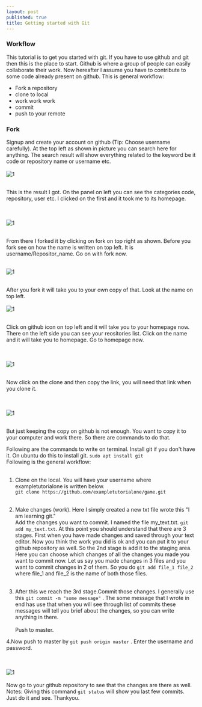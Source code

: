 ```yaml
---
layout: post
published: true
title: Getting started with Git
---
```


### Workflow
This tutorial is to get you started with git. If you have to use github and git then this is the place to start. Github is where a group of people can easily collaborate their work. Now hereafter I assume you have to contribute to some code already present on github. This is general workflow:
<ul><li>Fork a repository</li><li>clone to local</li><li>work work work</li><li>commit</li><li>push to your remote</li></ul>

### Fork
Signup and create your account on github (Tip: Choose username carefully).
At the top left as shown in picture you can search here for anything. The search result will show everything related to the keyword be it code or repository name or username etc.<br/><br/>
![1](/img/1.gif)<br/><br/>

This is the result I got. On the panel on left you can see the categories code, repository, user etc. I clicked on the first and it took me to its homepage.

<br/> <br/>![1](/img/2.gif)<br/><br/>

From there I forked it by clicking on fork on top right as shown. Before you fork see on how the name is written on top left. It is username/Repositor_name. Go on with fork now.<br/><br/>

![1](/img/3.gif)<br/><br/>

After you fork it will take you to your own copy of that. Look at the name on top left. <br/><br/>![1](/img/4.gif)<br/><br/>

Click on github icon on top left and it will take you to your homepage now. There on the left side you can see your reositories list. Click on the name and it will take you to homepage. Go to homepage now.

<br/><br/>![1](/img/5.gif)<br/><br/>

Now click on the clone and then copy the link, you will need that link when you clone it.

<br/><br/>![1](/img/6.gif)<br/><br/>

 But just keeping the copy on github is not enough. You want to copy it to your computer and work there. So there are commands to do that.
 
 Following are the commands to write on terminal. Install git if you don't have it. On ubuntu do this to install git.
 `sudo apt install git`<br/>
 Following is the general workflow:<br/><br/>
 
 
1. Clone  on the local. You will have your username where exampletutorialone is written below. <br/>
  `git clone https://github.com/exampletutorialone/game.git`
  <br/><br/>
  
  2. Make changes (work). Here I simply created a new txt file wrote this "I am learning git."<br/>Add the changes you want to commit. I named the file my_text.txt. 
  `git add my_text.txt`. At this point you should understand that there are 3 stages. First when you have made changes and saved through your text editor. Now you think the work you did is ok and you can put it to your github repository as well. So the 2nd stage is add it to the staging area. Here you can choose which changes of all the changes you made you want to commit now. Let us say you made changes in 3 files and you want to commit changes in 2 of them. So you do 
  `git add file_1 file_2` 
  where file_1 and file_2 is the name of both those files.<br/><br/>
  
  
  3. After this we reach the 3rd stage.Commit those changes. I generally use this 
  `git commit -m "some message"`
  . The some message that I wrote in end has use that when you will see through list of commits these messages will tell you brief about the changes, so you can write anything in there.<br/><br/>Push to master. 
  
  4.Now push to master by 
  `git push origin master`
  . Enter the username and password. <br/><br/>
  
  
 <br/>![1](/img/7.png)<br/>
<br/> Now go to your github repository to see that the changes are there as well. 
Notes:
Giving this command `git status` will show you last few commits. Just do it and see.
Thankyou.